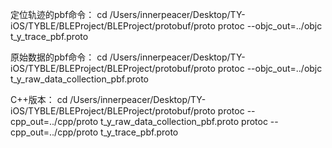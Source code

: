 定位轨迹的pbf命令：
    cd /Users/innerpeacer/Desktop/TY-iOS/TYBLE/BLEProject/BLEProject/protobuf/proto
    protoc --objc_out=../objc t_y_trace_pbf.proto

原始数据的pbf命令：
    cd /Users/innerpeacer/Desktop/TY-iOS/TYBLE/BLEProject/BLEProject/protobuf/proto
    protoc --objc_out=../objc t_y_raw_data_collection_pbf.proto

C++版本：
    cd /Users/innerpeacer/Desktop/TY-iOS/TYBLE/BLEProject/BLEProject/protobuf/proto
    protoc --cpp_out=../cpp/proto t_y_raw_data_collection_pbf.proto
    protoc --cpp_out=../cpp/proto t_y_trace_pbf.proto 
